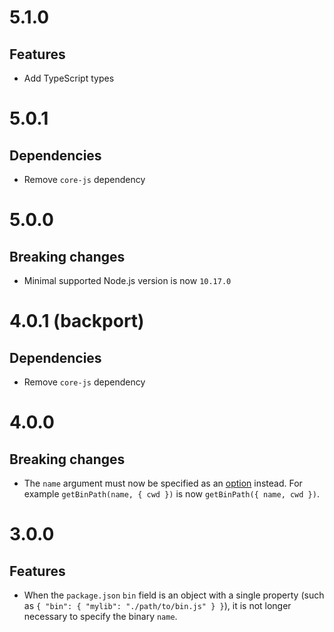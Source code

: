 # 5.1.0

## Features

- Add TypeScript types

# 5.0.1

## Dependencies

- Remove `core-js` dependency

# 5.0.0

## Breaking changes

- Minimal supported Node.js version is now `10.17.0`

# 4.0.1 (backport)

## Dependencies

- Remove `core-js` dependency

# 4.0.0

## Breaking changes

- The `name` argument must now be specified as an
  [option](https://github.com/ehmicky/get-bin-path/blob/main/README.md#optionsname)
  instead. For example `getBinPath(name, { cwd })` is now
  `getBinPath({ name, cwd })`.

# 3.0.0

## Features

- When the `package.json` `bin` field is an object with a single property (such
  as `{ "bin": { "mylib": "./path/to/bin.js" } }`), it is not longer necessary
  to specify the binary `name`.
